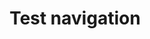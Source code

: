 ---
layout: default
title: Test navigation
grand_parent: App navigation
nav_order: 19
parent: Navigation component
---